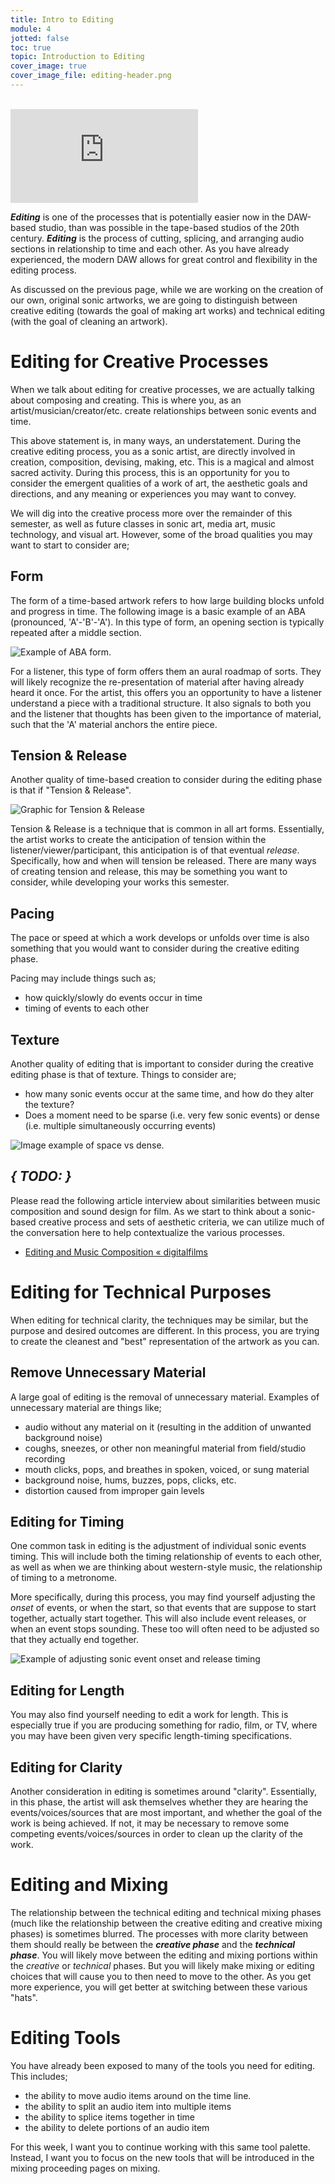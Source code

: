 ```yaml
---
title: Intro to Editing
module: 4
jotted: false
toc: true
topic: Introduction to Editing
cover_image: true
cover_image_file: editing-header.png
---
```



<br />


<div class="embed-responsive embed-responsive-16by9"><iframe class="embed-responsive-item" src="https://www.youtube.com/embed/VeD2uCE-14Q" frameborder="0" allow="accelerometer; autoplay; encrypted-media; gyroscope; picture-in-picture" allowfullscreen></iframe></div>


**_Editing_** is one of the processes that is potentially easier now in the DAW-based studio, than was possible in the tape-based studios of the 20th century. **_Editing_** is the process of cutting, splicing, and arranging audio sections in relationship to time and each other. As you have already experienced, the modern DAW allows for great control and flexibility in the editing process.

As discussed on the previous page, while we are working on the creation of our own, original sonic artworks, we are going to distinguish between creative editing (towards the goal of making art works) and technical editing (with the goal of cleaning an artwork).

# Editing for Creative Processes

When we talk about editing for creative processes, we are actually talking about composing and creating. This is where you, as an artist/musician/creator/etc. create relationships between sonic events and time.

This above statement is, in many ways, an understatement. During the creative editing process, you as a sonic artist, are directly involved in creation, composition, devising, making, etc. This is a magical and almost sacred activity. During this process, this is an opportunity for you to consider the emergent qualities of a work of art, the aesthetic goals and directions, and any meaning or experiences you may want to convey.

We will dig into the creative process more over the remainder of this semester, as well as future classes in sonic art, media art, music technology, and visual art. However, some of the broad qualities you may want to start to consider are;

## Form

The form of a time-based artwork refers to how large building blocks unfold and progress in time. The following image is a basic example of an ABA (pronounced, 'A'-'B'-'A'). In this type of form, an opening section is typically repeated after a middle section.

![Example of ABA form.](../imgs/form-img.svg "Example of ABA form.")

For a listener, this type of form offers them an aural roadmap of sorts. They will likely recognize the re-presentation of material after having already heard it once. For the artist, this offers you an opportunity to have a listener understand a piece with a traditional structure. It also signals to both you and the listener that thoughts has been given to the importance of material, such that the 'A' material anchors the entire piece.

## Tension & Release

Another quality of time-based creation to consider during the editing phase is that if "Tension & Release".

![Graphic for Tension & Release](../imgs/TensionRelease.svg "Graphic for Tension & Release")

Tension & Release is a technique that is common in all art forms. Essentially, the artist works to create the anticipation of tension within the listener/viewer/participant, this anticipation is of that eventual _release_. Specifically, how and when will tension be released. There are many ways of creating tension and release, this may be something you want to consider, while developing your works this semester.

## Pacing

The pace or speed at which a work develops or unfolds over time is also something that you would want to consider during the creative editing phase.

Pacing may include things such as;

- how quickly/slowly do events occur in time
- timing of events to each other

## Texture

Another quality of editing that is important to consider during the creative editing phase is that of texture. Things to consider are;

- how many sonic events occur at the same time, and how do they alter the texture?
- Does a moment need to be sparse (i.e. very few sonic events) or dense (i.e. multiple simultaneously occurring events)

![Image example of space vs dense.](../imgs/Sparse-Dense.svg "Image example of space vs dense.")

## **_{ TODO: }_**

Please read the following article interview about similarities between music composition and sound design for film. As we start to think about a sonic-based creative process and sets of aesthetic criteria, we can utilize much of the conversation here to help contextualize the various processes.

- [Editing and Music Composition « digitalfilms](https://digitalfilms.wordpress.com/2018/11/22/editing-and-music-composition/)





# Editing for Technical Purposes

When editing for technical clarity, the techniques may be similar, but the purpose and desired outcomes are different. In this process, you are trying to create the cleanest and "best" representation of the artwork as you can.

## Remove Unnecessary Material

A large goal of editing is the removal of unnecessary material. Examples of unnecessary material are things like;

- audio without any material on it (resulting in the addition of unwanted background noise)
- coughs, sneezes, or other non meaningful material from field/studio recording
- mouth clicks, pops, and breathes in spoken, voiced, or sung material
- background noise, hums, buzzes, pops, clicks, etc.
- distortion caused from improper gain levels

## Editing for Timing

One common task in editing is the adjustment of individual sonic events timing. This will include both the timing relationship of events to each other, as well as when we are thinking about western-style music, the relationship of timing to a metronome.

More specifically, during this process, you may find yourself adjusting the _onset_ of events, or when the start, so that events that are suppose to start together, actually start together. This will also include event releases, or when an event stops sounding. These too will often need to be adjusted so that they actually end together.

![Example of adjusting sonic event onset and release timing](../imgs/Timing-editing.svg "Example of adjusting sonic event onset and release timing")

## Editing for Length

You may also find yourself needing to edit a work for length. This is especially true if you are producing something for radio, film, or TV, where you may have been given very specific length-timing specifications.

## Editing for Clarity

Another consideration in editing is sometimes around "clarity". Essentially, in this phase, the artist will ask themselves whether they are hearing the events/voices/sources that are most important, and whether the goal of the work is being achieved. If not, it may be necessary to remove some competing events/voices/sources in order to clean up the clarity of the work.

# Editing and Mixing

The relationship between the technical editing and technical mixing phases (much like the relationship between the creative editing and creative mixing phases) is sometimes blurred. The processes with more clarity between them should really be between the **_creative phase_** and the **_technical phase_**. You will likely move between the editing and mixing portions within the _creative_ or _technical_ phases. But you will likely make mixing or editing choices that will cause you to then need to move to the other. As you get more experience, you will get better at switching between these various "hats".


# Editing Tools

You have already been exposed to many of the tools you need for editing. This includes;

- the ability to move audio items around on the time line.
- the ability to split an audio item into multiple items
- the ability to splice items together in time
- the ability to delete portions of an audio item

For this week, I want you to continue working with this same tool palette. Instead, I want you to focus on the new tools that will be introduced in the mixing proceeding pages on mixing.
